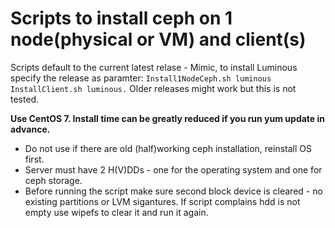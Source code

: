 # Scripts to install ceph on 1 node(physical or VM) and client(s)
Scripts default to the current latest relase - Mimic, to install Luminous specify the release as paramter:
```Install1NodeCeph.sh luminous```
```InstallClient.sh luminous.```
Older releases might work but this is not tested.

**Use CentOS 7. Install time can be greatly reduced if you run yum update in advance.**
* Do not use if there are old (half)working ceph installation, reinstall OS first.
* Server must have 2 H(V)DDs - one for the operating system and one for ceph storage.
* Before running the script make sure second block device is cleared - no existing partitions or LVM sigantures. If script complains hdd is not empty use wipefs to clear it and run it again.
